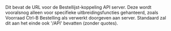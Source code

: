 Dit bevat de URL voor de Bestellijst-koppeling API server.
Deze wordt vooralsnog alleen voor specifieke uitbreidingsfuncties gehanteerd, zoals Voorraad Ctrl-B Bestelling als verwerkt doorgeven aan server.
Standaard zal dit aan het einde ook '/API' bevatten (zonder quotes).
